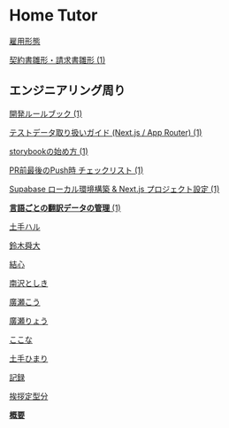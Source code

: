 # Home Tutor

[雇用形態](Home%20Tutor%2092589a0178dd43c2b8b013f18abec732/%E9%9B%87%E7%94%A8%E5%BD%A2%E6%85%8B%2017700eb0c97380fc9071cb5731795109.md)

[契約書雛形・請求書雛形 (1)](Home%20Tutor%2092589a0178dd43c2b8b013f18abec732/%E5%A5%91%E7%B4%84%E6%9B%B8%E9%9B%9B%E5%BD%A2%E3%83%BB%E8%AB%8B%E6%B1%82%E6%9B%B8%E9%9B%9B%E5%BD%A2%20(1)%2017700eb0c973804e8f85db67c00dd5d4.md)

## エンジニアリング周り

[開発ルールブック (1)](Home%20Tutor%2092589a0178dd43c2b8b013f18abec732/%E9%96%8B%E7%99%BA%E3%83%AB%E3%83%BC%E3%83%AB%E3%83%95%E3%82%99%E3%83%83%E3%82%AF%20(1)%2017700eb0c9738019b881ff19e398183b.md)

[テストデータ取り扱いガイド (Next.js / App Router) (1)](Home%20Tutor%2092589a0178dd43c2b8b013f18abec732/%E3%83%86%E3%82%B9%E3%83%88%E3%83%86%E3%82%99%E3%83%BC%E3%82%BF%E5%8F%96%E3%82%8A%E6%89%B1%E3%81%84%E3%82%AB%E3%82%99%E3%82%A4%E3%83%88%E3%82%99%20(Next%20js%20App%20Router)%20(1)%2017700eb0c9738015a45af9f363768975.md)

[storybookの始め方 (1)](Home%20Tutor%2092589a0178dd43c2b8b013f18abec732/storybook%E3%81%AE%E5%A7%8B%E3%82%81%E6%96%B9%20(1)%2017700eb0c97380158597c795396485c3.md)

[PR前最後のPush時 チェックリスト (1)](Home%20Tutor%2092589a0178dd43c2b8b013f18abec732/PR%E5%89%8D%E6%9C%80%E5%BE%8C%E3%81%AEPush%E6%99%82%20%E3%83%81%E3%82%A7%E3%83%83%E3%82%AF%E3%83%AA%E3%82%B9%E3%83%88%20(1)%2017700eb0c9738070972adba69ac2b8c8.md)

[Supabase ローカル環境構築 & Next.js プロジェクト設定 (1)](Home%20Tutor%2092589a0178dd43c2b8b013f18abec732/Supabase%20%E3%83%AD%E3%83%BC%E3%82%AB%E3%83%AB%E7%92%B0%E5%A2%83%E6%A7%8B%E7%AF%89%20&%20Next%20js%20%E3%83%95%E3%82%9A%E3%83%AD%E3%82%B7%E3%82%99%E3%82%A7%E3%82%AF%E3%83%88%E8%A8%AD%E5%AE%9A%20(1)%2017700eb0c973807080d3c946a2e6d739.md)

[**言語ごとの翻訳データの管理** (1)](Home%20Tutor%2092589a0178dd43c2b8b013f18abec732/%E8%A8%80%E8%AA%9E%E3%81%93%E3%82%99%E3%81%A8%E3%81%AE%E7%BF%BB%E8%A8%B3%E3%83%86%E3%82%99%E3%83%BC%E3%82%BF%E3%81%AE%E7%AE%A1%E7%90%86%20(1)%2017700eb0c97380db8cc2e66d34637d83.md)

[土手ハル](Home%20Tutor%2092589a0178dd43c2b8b013f18abec732/%E5%9C%9F%E6%89%8B%E3%83%8F%E3%83%AB%20ea767059fe544bf0acf21ce77e0e448b.md)

[鈴木舜大](Home%20Tutor%2092589a0178dd43c2b8b013f18abec732/%E9%88%B4%E6%9C%A8%E8%88%9C%E5%A4%A7%208b4daaba1a4d4a3ab54dfea623632adf.md)

[結心](Home%20Tutor%2092589a0178dd43c2b8b013f18abec732/%E7%B5%90%E5%BF%83%202adc13bf352148b2b9835b6826c212b8.md)

[南沢としき](Home%20Tutor%2092589a0178dd43c2b8b013f18abec732/%E5%8D%97%E6%B2%A2%E3%81%A8%E3%81%97%E3%81%8D%201d26134443234db6ae0ef192085b2b26.md)

[廣瀬こう](Home%20Tutor%2092589a0178dd43c2b8b013f18abec732/%E5%BB%A3%E7%80%AC%E3%81%93%E3%81%86%20bedf1a65030f4f9fb1ea6cf1c6dedfd5.md)

[廣瀬りょう](Home%20Tutor%2092589a0178dd43c2b8b013f18abec732/%E5%BB%A3%E7%80%AC%E3%82%8A%E3%82%87%E3%81%86%20dbcddc8cbd544eefb595333ee8714754.md)

[ここな](Home%20Tutor%2092589a0178dd43c2b8b013f18abec732/%E3%81%93%E3%81%93%E3%81%AA%208a9b8792ad794a99b1f9d88953c8a2f4.md)

[土手ひまり](Home%20Tutor%2092589a0178dd43c2b8b013f18abec732/%E5%9C%9F%E6%89%8B%E3%81%B2%E3%81%BE%E3%82%8A%20151b2d7381f042acaff5f3a5356458b2.md)

[記録](Home%20Tutor%2092589a0178dd43c2b8b013f18abec732/%E8%A8%98%E9%8C%B2%2080a2c9710a8347fc9534593eb72733b9.csv)

[挨拶定型分](Home%20Tutor%2092589a0178dd43c2b8b013f18abec732/%E6%8C%A8%E6%8B%B6%E5%AE%9A%E5%9E%8B%E5%88%86%20b2ec6477ee264c82b75719bbb3b5449f.md)

[**概要**](Home%20Tutor%2092589a0178dd43c2b8b013f18abec732/%E6%A6%82%E8%A6%81%204f153cf08ef34a41b5007c77ff7ef0fa.md)